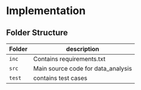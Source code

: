 # Implementation

## Folder Structure
Folder        | description
--------------| ----------------------------------------------
`inc`         | Contains requirements.txt
`src`         | Main source code for data_analysis
`test`        | contains test cases
